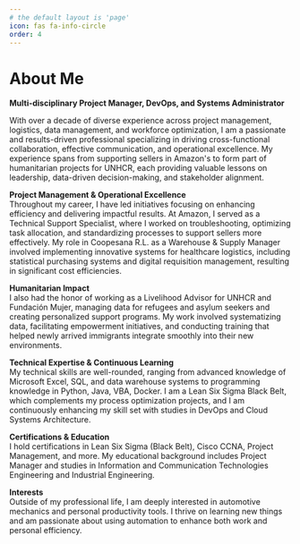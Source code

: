 ```yaml
---
# the default layout is 'page'
icon: fas fa-info-circle
order: 4
---
```


# About Me

**Multi-disciplinary Project Manager, DevOps, and Systems Administrator**

With over a decade of diverse experience across project management, logistics, data management, and workforce optimization, I am a passionate and results-driven professional specializing in driving cross-functional collaboration, effective communication, and operational excellence. My experience spans from supporting sellers in Amazon's to form part of humanitarian projects for UNHCR, each providing valuable lessons on leadership, data-driven decision-making, and stakeholder alignment.

**Project Management & Operational Excellence**  
Throughout my career, I have led initiatives focusing on enhancing efficiency and delivering impactful results. At Amazon, I served as a Technical Support Specialist, where I worked on troubleshooting, optimizing task allocation, and standardizing processes to support sellers more effectively. My role in Coopesana R.L. as a Warehouse & Supply Manager involved implementing innovative systems for healthcare logistics, including statistical purchasing systems and digital requisition management, resulting in significant cost efficiencies.

**Humanitarian Impact**  
I also had the honor of working as a Livelihood Advisor for UNHCR and Fundación Mujer, managing data for refugees and asylum seekers and creating personalized support programs. My work involved systematizing data, facilitating empowerment initiatives, and conducting training that helped newly arrived immigrants integrate smoothly into their new environments.

**Technical Expertise & Continuous Learning**  
My technical skills are well-rounded, ranging from advanced knowledge of Microsoft Excel, SQL, and data warehouse systems to programming knowledge in Python, Java, VBA, Docker. I am a Lean Six Sigma Black Belt, which complements my process optimization projects, and I am continuously enhancing my skill set with studies in DevOps and Cloud Systems Architecture.

**Certifications & Education**  
I hold certifications in Lean Six Sigma (Black Belt), Cisco CCNA, Project Management, and more. My educational background includes Project Manager and studies in Information and Communication Technologies Engineering and Industrial Engineering.

**Interests**  
Outside of my professional life, I am deeply interested in automotive mechanics and personal productivity tools. I thrive on learning new things and am passionate about using automation to enhance both work and personal efficiency.
